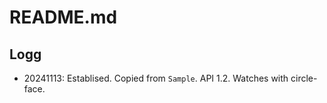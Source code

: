 # README.md

## Logg
- 20241113: Establised. Copied from  `Sample`. API 1.2. Watches with circle-face.

